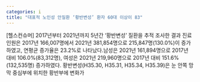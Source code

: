 ```yaml
---
categories: i
title: "대표적 노인성 안질환 ‘황반변성’ 환자 60대 이상이 83"
---
```

[헬스컨슈머] 2017년부터 2021년까지 5년간 ‘황반변성’ 질환을 추적 조사한 결과 진료인원은 2017년 166,007명에서 2021년 381,854명으로 215,847명(130.0%)이 증가하였고, 연평균 증가율은 23.2%로 나타났다.남성은 2021년 161,894명으로 2017년 대비 106.0%(83,312명), 여성은 2021년 219,960명으로 2017년 대비 151.6%(132,535명) 증가하였다. 황반변성(H35.30, H35.31, H35.34, H35.39)은 눈 안쪽 망막 중심부에 위치한 황반부에 변화가